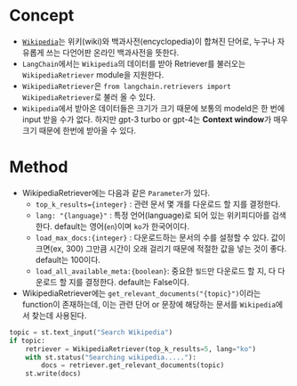 # Concept
- [`Wikipedia`](https://ko.wikipedia.org/wiki)는 위키(wiki)와 백과사전(encyclopedia)이 합쳐진 단어로, 누구나 자유롭게 쓰는 다언어판 온라인 백과사전을 뜻한다.
- `LangChain`에서는 `Wikipedia`의 데이터를 받아 Retriever를 불러오는 `WikipediaRetriever` module을 지원한다.
- `WikipediaRetriever`은 `from langchain.retrievers import WikipediaRetriever`로 불러 올 수 있다.
- `Wikipedia`에서 받아온 데이터들은 크기가 크기 때문에 보통의 modeld은 한 번에 input 받을 수가 없다. 하지만 gpt-3 turbo or gpt-4는 **Context window**가 매우 크기 때문에 한번에 받아올 수 있다.
# Method
- WikipediaRetriever에는 다음과 같은 `Parameter`가 있다.
	- `top_k_results={integer}` : 관련 문서 몇 개를 다운로드 할 지를 결정한다.
	- `lang: "{language}"` : 특정 언어(language)로 되어 있는 위키피디아를 검색한다. default는 영어(`en`)이며 `ko`가 한국어이다.
	- `load_max_docs:{integer}` :  다운로드하는 문서의 수를 설정할 수 있다. 값이 크면(ex, 300) 그만큼 시간이 오래 걸리기 때문에 적절한 값을 넣는 것이 좋다. default는 100이다.
	- `load_all_available_meta:{boolean}`: 중요한 `필드`만 다운로드 할 지, 다 다운로드 할 지를 결정한다. default는 False이다.
- WikipediaRetriever에는 `get_relevant_documents("{topic}")`이라는 function이 존재하는데, 이는 관련 단어 or 문장에 해당하는 문서를 `Wikipedia`에서 찾는데 사용된다.
```python
topic = st.text_input("Search Wikipedia")
if topic:
	retriever = WikipediaRetriever(top_k_results=5, lang="ko")
	with st.status("Searching wikipedia....."):
		docs = retriever.get_relevant_documents(topic)
	st.write(docs)
```
